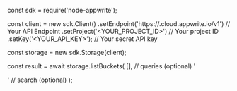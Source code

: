 const sdk = require('node-appwrite');

const client = new sdk.Client()
    .setEndpoint('https://<REGION>.cloud.appwrite.io/v1') // Your API Endpoint
    .setProject('<YOUR_PROJECT_ID>') // Your project ID
    .setKey('<YOUR_API_KEY>'); // Your secret API key

const storage = new sdk.Storage(client);

const result = await storage.listBuckets(
    [], // queries (optional)
    '<SEARCH>' // search (optional)
);
